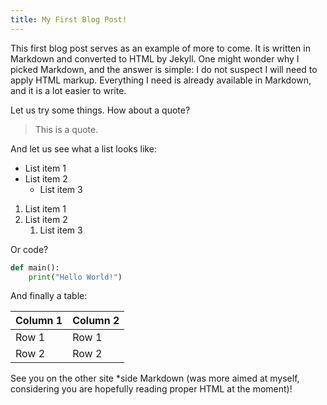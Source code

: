 ```yaml
---
title: My First Blog Post!
---
```


This first blog post serves as an example of more to come.
It is written in Markdown and converted to HTML by Jekyll.
One might wonder why I picked Markdown, and the answer is simple: I do not suspect I will need to apply HTML markup.
Everything I need is already available in Markdown, and it is a lot easier to write.

Let us try some things. How about a quote?
> This is a quote.

And let us see what a list looks like:

- List item 1
- List item 2
    - List item 3

1. List item 1
2. List item 2
    1. List item 3

Or code?

```python
def main():
    print("Hello World!")
```

And finally a table:

| Column 1 | Column 2 |
|----------|----------|
| Row 1    | Row 1    |
| Row 2    | Row 2    |

See you on the other site *side Markdown (was more aimed at myself, considering you are hopefully reading proper HTML at
the moment)!
